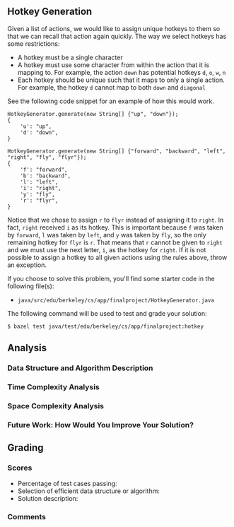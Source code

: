 Hotkey Generation
-----------------
Given a list of actions, we would like to assign unique hotkeys to them so that we can recall that
action again quickly. The way we select hotkeys has some restrictions:

- A hotkey must be a single character
- A hotkey must use some character from within the action that it is mapping to. For example, the
  action `down` has potential hotkeys `d`, `o`, `w`, `n`
- Each hotkey should be unique such that it maps to only a single action. For example, the hotkey
  `d` cannot map to both `down` and `diagonal`

See the following code snippet for an example of how this would work.

    HotkeyGenerator.generate(new String[] {"up", "down"});
    {
        'u': "up",
        'd': "down",
    }

    HotkeyGenerator.generate(new String[] {"forward", "backward", "left", "right", "fly", "flyr"});
    {
        'f': "forward",
        'b': "backward",
        'l': "left",
        'i': "right",
        'y': "fly",
        'r': "flyr",
    }

Notice that we chose to assign `r` to `flyr` instead of assigning it to `right`. In fact, `right`
received `i` as its hotkey. This is important because `f` was taken by `forward`, `l` was taken by
`left`, and `y` was taken by `fly`, so the only remaining hotkey for `flyr` is `r`. That means that
`r` cannot be given to `right` and we must use the next letter, `i`, as the hotkey for `right`. If
it is not possible to assign a hotkey to all given actions using the rules above, throw an
exception.

If you choose to solve this problem, you'll find some starter code in the following file(s):

- `java/src/edu/berkeley/cs/app/finalproject/HotkeyGenerator.java`

The following command will be used to test and grade your solution:

    $ bazel test java/test/edu/berkeley/cs/app/finalproject:hotkey

Analysis
--------
### Data Structure and Algorithm Description

### Time Complexity Analysis

### Space Complexity Analysis

### Future Work: How Would You Improve Your Solution?

Grading
-------
### Scores
- Percentage of test cases passing:
- Selection of efficient data structure or algorithm:
- Solution description:

### Comments
